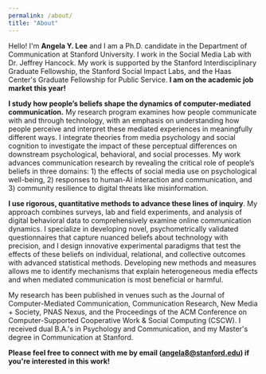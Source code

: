```yaml
---
permalink: /about/
title: "About"
---
```


Hello! I'm **Angela Y. Lee** and I am a Ph.D. candidate in the Department of Communication at Stanford University. I work in the Social Media Lab with Dr. Jeffrey Hancock. My work is supported by the Stanford Interdisciplinary Graduate Fellowship, the Stanford Social Impact Labs, and the Haas Center's Graduate Fellowship for Public Service. **I am on the academic job market this year!**

**I study how people’s beliefs shape the dynamics of computer-mediated communication.** My research program examines how people communicate with and through technology, with an emphasis on understanding how people perceive and interpret these mediated experiences in meaningfully different ways. I integrate theories from media psychology and social cognition to investigate the impact of these perceptual differences on downstream psychological, behavioral, and social processes. My work advances communication research by revealing the critical role of people’s beliefs in three domains: 1) the effects of social media use on psychological well-being, 2) responses to human-AI interaction and communication, and 3) community resilience to digital threats like misinformation.

**I use rigorous, quantitative methods to advance these lines of inquiry**. My approach combines surveys, lab and field experiments, and analysis of digital behavioral data to comprehensively examine online communication dynamics. I specialize in developing novel, psychometrically validated questionnaires that capture nuanced beliefs about technology with precision, and I design innovative experimental paradigms that test the effects of these beliefs on individual, relational, and collective outcomes with advanced statistical methods. Developing new methods and measures allows me to identify mechanisms that explain heterogeneous media effects and when mediated communication is most beneficial or harmful.    

My research has been published in venues such as the Journal of Computer-Mediated Communication, Communication Research, New Media + Society, PNAS Nexus, and the Proceedings of the ACM Conference on Computer-Supported Cooperative Work & Social Computing (CSCW). I received dual B.A.'s in Psychology and Communication, and my Master's degree in Communication at Stanford.

**Please feel free to connect with me by email (angela8@stanford.edu) if you're interested in this work!**

